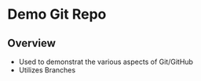 # Demo Git Repo

## Overview
* Used to demonstrat the various aspects of Git/GitHub
* Utilizes Branches
